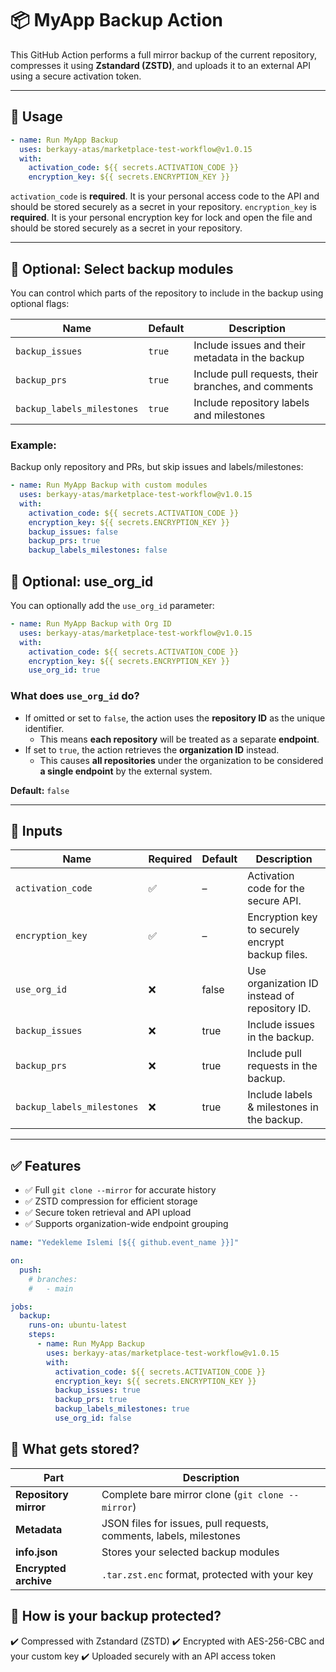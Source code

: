 # 📦 MyApp Backup Action

This GitHub Action performs a full mirror backup of the current repository, compresses it using **Zstandard (ZSTD)**, and uploads it to an external API using a secure activation token.

---

## 🚀 Usage

```yaml
- name: Run MyApp Backup
  uses: berkayy-atas/marketplace-test-workflow@v1.0.15
  with:
    activation_code: ${{ secrets.ACTIVATION_CODE }}
    encryption_key: ${{ secrets.ENCRYPTION_KEY }}
```

`activation_code` is **required**. It is your personal access code to the API and should be stored securely as a secret in your repository.
`encryption_key` is **required**. It is your personal encryption key for lock and open the file and should be stored securely as a secret in your repository.

---

## 🔧 Optional: Select backup modules

You can control which parts of the repository to include in the backup using optional flags:

| Name                       | Default | Description                                         |
| -------------------------- | ------- | --------------------------------------------------- |
| `backup_issues`            | `true`  | Include issues and their metadata in the backup     |
| `backup_prs`               | `true`  | Include pull requests, their branches, and comments |
| `backup_labels_milestones` | `true`  | Include repository labels and milestones            |

### Example:
Backup only repository and PRs, but skip issues and labels/milestones:

```yaml
- name: Run MyApp Backup with custom modules
  uses: berkayy-atas/marketplace-test-workflow@v1.0.15
  with:
    activation_code: ${{ secrets.ACTIVATION_CODE }}
    encryption_key: ${{ secrets.ENCRYPTION_KEY }}
    backup_issues: false
    backup_prs: true
    backup_labels_milestones: false
```


## 🔧 Optional: use_org_id

You can optionally add the `use_org_id` parameter:

```yaml
- name: Run MyApp Backup with Org ID
  uses: berkayy-atas/marketplace-test-workflow@v1.0.15
  with:
    activation_code: ${{ secrets.ACTIVATION_CODE }}
    encryption_key: ${{ secrets.ENCRYPTION_KEY }}
    use_org_id: true
```

### What does `use_org_id` do?
- If omitted or set to `false`, the action uses the **repository ID** as the unique identifier.
  - This means **each repository** will be treated as a separate **endpoint**.
- If set to `true`, the action retrieves the **organization ID** instead.
  - This causes **all repositories** under the organization to be considered **a single endpoint** by the external system.

**Default:** `false`

---

## 📂 Inputs

| Name                       | Required | Default | Description                                      |
| -------------------------- | -------- | ------- | ------------------------------------------------ |
| `activation_code`          | ✅        | –       | Activation code for the secure API.              |
| `encryption_key`           | ✅        | –       | Encryption key to securely encrypt backup files. |
| `use_org_id`               | ❌        | false   | Use organization ID instead of repository ID.    |
| `backup_issues`            | ❌        | true    | Include issues in the backup.                    |
| `backup_prs`               | ❌        | true    | Include pull requests in the backup.             |
| `backup_labels_milestones` | ❌        | true    | Include labels & milestones in the backup.       |


---

## ✅ Features

- ✅ Full `git clone --mirror` for accurate history
- ✅ ZSTD compression for efficient storage
- ✅ Secure token retrieval and API upload
- ✅ Supports organization-wide endpoint grouping


```yaml
name: "Yedekleme Islemi [${{ github.event_name }}]"

on:
  push:
    # branches:
    #   - main

jobs:
  backup:
    runs-on: ubuntu-latest
    steps:
      - name: Run MyApp Backup
        uses: berkayy-atas/marketplace-test-workflow@v1.0.15
        with:
          activation_code: ${{ secrets.ACTIVATION_CODE }}
          encryption_key: ${{ secrets.ENCRYPTION_KEY }}
          backup_issues: true
          backup_prs: true
          backup_labels_milestones: true
          use_org_id: false
```

## 📁 What gets stored?

| Part                  | Description                                                        |
| --------------------- | ------------------------------------------------------------------ |
| **Repository mirror** | Complete bare mirror clone (`git clone --mirror`)                  |
| **Metadata**          | JSON files for issues, pull requests, comments, labels, milestones |
| **info.json**         | Stores your selected backup modules                                |
| **Encrypted archive** | `.tar.zst.enc` format, protected with your key                     |

##  🔑 How is your backup protected?

✔️ Compressed with Zstandard (ZSTD)
✔️ Encrypted with AES-256-CBC and your custom key
✔️ Uploaded securely with an API access token



